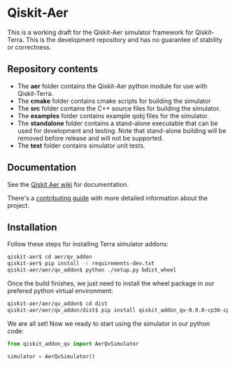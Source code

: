 # Qiskit-Aer

This is a working draft for the Qiskit-Aer simulator framework for Qiskit-Terra. This is the development repository and has no guarantee of stability or correctness.


## Repository contents

* The  **aer** folder contains the Qiskit-Aer python module for use with Qiskit-Terra.
* The **cmake** folder contains cmake scripts for building the simulator
* The **src** folder contains the C++ source files for building the simulator.
* The **examples** folder contains example qobj files for the simulator.
* The **standalone** folder contains a stand-alone executable that can be used for development and testing. Note that stand-alone building will be removed before release and will not be supported.
* The **test** folder contains simulator unit tests.

## Documentation

See the [Qiskit Aer wiki](https://github.ibm.com/IBMQuantum/qiskit-aer/wiki) for documentation.

There's a [contributing guide](https://github.ibm.com/IBMQuantum/qiskit-aer/blob/master/.github/CONTRIBUTING.rst)
with more detailed information about the project.


## Installation

Follow these steps for installing Terra simulator addons:

```bash
qiskit-aer$ cd aer/qv_addon
qiskit-aer$ pip install -r requirements-dev.txt
qiskit-aer/aer/qv_addon$ python ./setup.py bdist_wheel
```

Once the build finishes, we just need to install the wheel package in our
prefered python virtual environment:

```bash
qiskit-aer/aer/qv_addon$ cd dist
qiskit-aer/aer/qv_addon/dist$ pip install qiskit_addon_qv-0.0.0-cp36-cp36m-linux_x86_64.whl
```

We are all set! Now we ready to start using the simulator in our python code:
```python
from qiskit_addon_qv import AerQvSimulator

simulator = AerQvSimulator()
```
